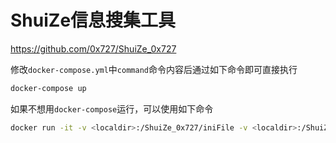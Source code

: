 # ShuiZe信息搜集工具
https://github.com/0x727/ShuiZe_0x727

修改`docker-compose.yml`中`command`命令内容后通过如下命令即可直接执行
```bash
docker-compose up
```

如果不想用`docker-compose`运行，可以使用如下命令
```bash
docker run -it -v <localdir>:/ShuiZe_0x727/iniFile -v <localdir>:/ShuiZe_0x727/result --name shuize shuize:latest <shuize 参数>
```

